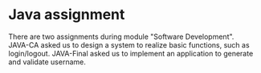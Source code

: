 # Java assignment
There are two assignments during module "Software Development".<br>
JAVA-CA asked us to design a system to realize basic functions, such as login/logout.
JAVA-Final asked us to implement an application to generate and validate username.
